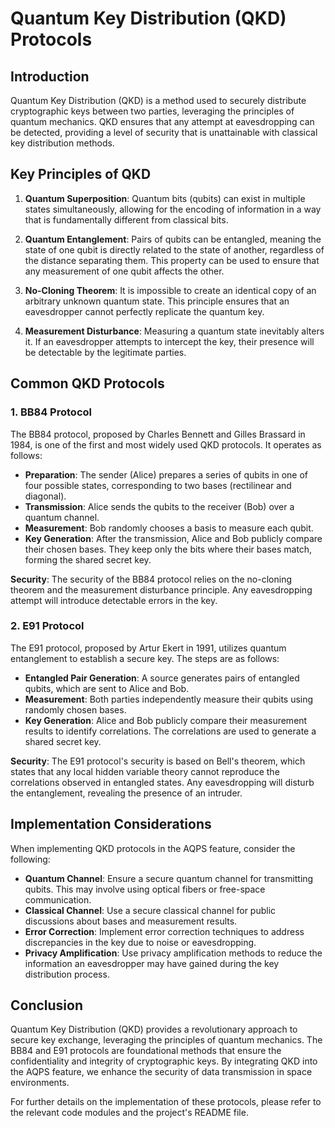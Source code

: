 # Quantum Key Distribution (QKD) Protocols

## Introduction

Quantum Key Distribution (QKD) is a method used to securely distribute cryptographic keys between two parties, leveraging the principles of quantum mechanics. QKD ensures that any attempt at eavesdropping can be detected, providing a level of security that is unattainable with classical key distribution methods.

## Key Principles of QKD

1. **Quantum Superposition**: Quantum bits (qubits) can exist in multiple states simultaneously, allowing for the encoding of information in a way that is fundamentally different from classical bits.

2. **Quantum Entanglement**: Pairs of qubits can be entangled, meaning the state of one qubit is directly related to the state of another, regardless of the distance separating them. This property can be used to ensure that any measurement of one qubit affects the other.

3. **No-Cloning Theorem**: It is impossible to create an identical copy of an arbitrary unknown quantum state. This principle ensures that an eavesdropper cannot perfectly replicate the quantum key.

4. **Measurement Disturbance**: Measuring a quantum state inevitably alters it. If an eavesdropper attempts to intercept the key, their presence will be detectable by the legitimate parties.

## Common QKD Protocols

### 1. BB84 Protocol

The BB84 protocol, proposed by Charles Bennett and Gilles Brassard in 1984, is one of the first and most widely used QKD protocols. It operates as follows:

- **Preparation**: The sender (Alice) prepares a series of qubits in one of four possible states, corresponding to two bases (rectilinear and diagonal).
- **Transmission**: Alice sends the qubits to the receiver (Bob) over a quantum channel.
- **Measurement**: Bob randomly chooses a basis to measure each qubit.
- **Key Generation**: After the transmission, Alice and Bob publicly compare their chosen bases. They keep only the bits where their bases match, forming the shared secret key.

**Security**: The security of the BB84 protocol relies on the no-cloning theorem and the measurement disturbance principle. Any eavesdropping attempt will introduce detectable errors in the key.

### 2. E91 Protocol

The E91 protocol, proposed by Artur Ekert in 1991, utilizes quantum entanglement to establish a secure key. The steps are as follows:

- **Entangled Pair Generation**: A source generates pairs of entangled qubits, which are sent to Alice and Bob.
- **Measurement**: Both parties independently measure their qubits using randomly chosen bases.
- **Key Generation**: Alice and Bob publicly compare their measurement results to identify correlations. The correlations are used to generate a shared secret key.

**Security**: The E91 protocol's security is based on Bell's theorem, which states that any local hidden variable theory cannot reproduce the correlations observed in entangled states. Any eavesdropping will disturb the entanglement, revealing the presence of an intruder.

## Implementation Considerations

When implementing QKD protocols in the AQPS feature, consider the following:

- **Quantum Channel**: Ensure a secure quantum channel for transmitting qubits. This may involve using optical fibers or free-space communication.
- **Classical Channel**: Use a secure classical channel for public discussions about bases and measurement results.
- **Error Correction**: Implement error correction techniques to address discrepancies in the key due to noise or eavesdropping.
- **Privacy Amplification**: Use privacy amplification methods to reduce the information an eavesdropper may have gained during the key distribution process.

## Conclusion

Quantum Key Distribution (QKD) provides a revolutionary approach to secure key exchange, leveraging the principles of quantum mechanics. The BB84 and E91 protocols are foundational methods that ensure the confidentiality and integrity of cryptographic keys. By integrating QKD into the AQPS feature, we enhance the security of data transmission in space environments.

For further details on the implementation of these protocols, please refer to the relevant code modules and the project's README file.
